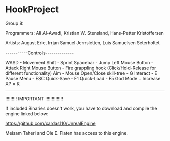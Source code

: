 # HookProject

Group 8:

Programmers:
Ali Al-Awadi,
Kristian W. Stensland,
Hans-Petter Kristoffersen

Artists:
August Erle,
Irrjan Samuel Jernsletten,
Luis Samuelsen Seterholtet

-----------Controls--------------

WASD - Movement
Shift - Sprint
Spacebar - Jump
Left Mouse Button - Attack
Right Mouse Button - Fire grappling hook (Click/Hold-Release for different functionality)
Aim - Mouse
Open/Close skill-tree - G
Interact - E
Pause Menu - ESC
Quick-Save - F1
Quick-Load - F5
God Mode + Increase XP = K

---------------------------------------

!!!!!!!!! IMPORTANT !!!!!!!!!!!!!!

If included Binaries doesn't work, 
you have to download and compile the engine linked below:

https://github.com/xardas110/UnrealEngine

Meisam Taheri and Ole E. Flaten has access to this engine.
